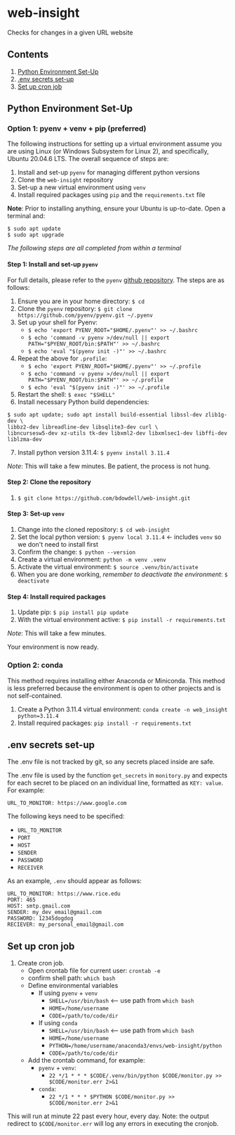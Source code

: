 # web-insight
Checks for changes in a given URL website

## Contents

1. [Python Environment Set-Up](#python-environment-set-up)
1. [.env secrets set-up](#env-secrets-set-up)
1. [Set up cron job](#set-up-cron-job)

## Python Environment Set-Up

### Option 1: pyenv + venv + pip (preferred)

The following instructions for setting up a virtual environment assume you are using Linux (or Windows Subsystem for Linux 2), and specifically, Ubuntu 20.04.6 LTS. The overall sequence of steps are:

1. Install and set-up `pyenv` for managing different python versions
2. Clone the `web-insight` repository
3. Set-up a new virtual environment using `venv`
4. Install required packages using `pip` and the `requirements.txt` file

**Note**: Prior to installing anything, ensure your Ubuntu is up-to-date. Open a terminal and:

```
$ sudo apt update
$ sudo apt upgrade
```

*The following steps are all completed from within a terminal*

#### Step 1: Install and set-up `pyenv`

For full details, please refer to the `pyenv` [github repository](https://github.com/pyenv/pyenv#getting-pyenv). The steps are as follows:

1. Ensure you are in your home directory: `$ cd`
2. Clone the `pyenv` repository: `$ git clone https://github.com/pyenv/pyenv.git ~/.pyenv`
3. Set up your shell for Pyenv:
    * `$ echo 'export PYENV_ROOT="$HOME/.pyenv"' >> ~/.bashrc`
    * `$ echo 'command -v pyenv >/dev/null || export PATH="$PYENV_ROOT/bin:$PATH"' >> ~/.bashrc`
    * `$ echo 'eval "$(pyenv init -)"' >> ~/.bashrc`
4. Repeat the above for `.profile`:
    * `$ echo 'export PYENV_ROOT="$HOME/.pyenv"' >> ~/.profile`
    * `$ echo 'command -v pyenv >/dev/null || export PATH="$PYENV_ROOT/bin:$PATH"' >> ~/.profile`
    * `$ echo 'eval "$(pyenv init -)"' >> ~/.profile`
5. Restart the shell: `$ exec "$SHELL"`
6. Install necessary Python build dependencies:

```
$ sudo apt update; sudo apt install build-essential libssl-dev zlib1g-dev \
libbz2-dev libreadline-dev libsqlite3-dev curl \
libncursesw5-dev xz-utils tk-dev libxml2-dev libxmlsec1-dev libffi-dev liblzma-dev
```
7. Install python version 3.11.4: `$ pyenv install 3.11.4`

*Note*: This will take a few minutes. Be patient, the process is not hung. 

#### Step 2: Clone the repository

1. `$ git clone https://github.com/bdowdell/web-insight.git`


#### Step 3: Set-up `venv`

1. Change into the cloned repository: `$ cd web-insight`
2. Set the local python version: `$ pyenv local 3.11.4` $\leftarrow$ includes `venv` so we don't need to install first
3. Confirm the change: `$ python --version`
4. Create a virtual environment: `python -m venv .venv`
5. Activate the virtual environment: `$ source .venv/bin/activate`
6. When you are done working, *remember to deactivate the environment*: `$ deactivate`

#### Step 4: Install required packages

1. Update pip: `$ pip install pip update`
1. With the virtual environment active: `$ pip install -r requirements.txt`

*Note*: This will take a few minutes.

Your environment is now ready.


### Option 2: conda

This method requires installing either Anaconda or Miniconda. This method
is less preferred because the environment is open to other projects and
is not self-contained.

1. Create a Python 3.11.4 virtual environment: `conda create -n web_insight python=3.11.4`
1. Install required packages: `pip install -r requirements.txt`

## .env secrets set-up

The .env file is not tracked by git, so any secrets placed inside are safe.

The .env file is used by the function `get_secrets` in `monitory.py` and
expects for each secret to be placed on an individual line, formatted as 
`KEY: value`. For example:

```
URL_TO_MONITOR: https://www.google.com
```

The following keys need to be specified:

* `URL_TO_MONITOR`
* `PORT`
* `HOST`
* `SENDER`
* `PASSWORD`
* `RECEIVER`

As an example, `.env` should appear as follows:

```
URL_TO_MONITOR: https://www.rice.edu
PORT: 465
HOST: smtp.gmail.com
SENDER: my_dev_email@gmail.com
PASSWORD: 12345dogdog
RECIEVER: my_personal_email@gmail.com
```


## Set up cron job

1. Create cron job.
    * Open crontab file for current user: `crontab -e`
    * confirm shell path: `which bash`
    * Define environmental variables
        * If using `pyenv` + `venv`
            * `SHELL=/usr/bin/bash` <-- use path from `which bash`
            * `HOME=/home/username`
            * `CODE=/path/to/code/dir`
        * If using `conda`
            * `SHELL=/usr/bin/bash` <-- use path from `which bash`
            * `HOME=/home/username`
            * `PYTHON=/home/username/anaconda3/envs/web-insight/python`
            * `CODE=/path/to/code/dir`
    * Add the crontab command, for example: 
        * `pyenv` + `venv`:
            * `22 */1 * * * $CODE/.venv/bin/python $CODE/monitor.py >> $CODE/monitor.err 2>&1`
        * `conda`:
            * `22 */1 * * * $PYTHON $CODE/monitor.py >> $CODE/monitor.err 2>&1`

This will run at minute 22 past every hour, every day.
Note: the output redirect to `$CODE/monitor.err` will log any errors in
executing the cronjob.

